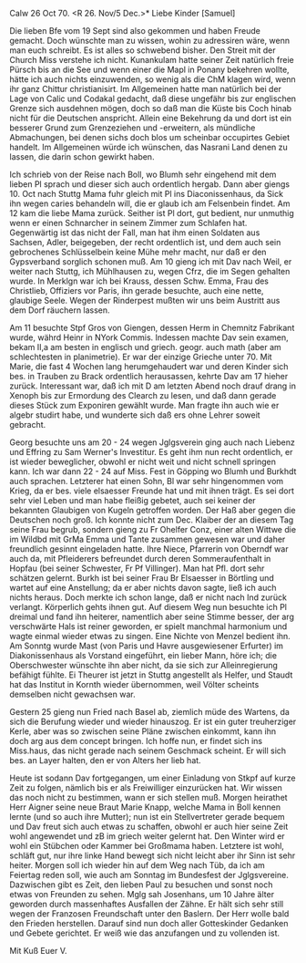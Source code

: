  Calw 26 Oct 70.
 <R 26. Nov/5 Dec.>*
Liebe Kinder [Samuel]

Die lieben Bfe vom 19 Sept sind also gekommen und haben Freude gemacht. Doch wünschte man zu wissen, wohin zu adressiren wäre, wenn man euch schreibt. Es ist alles so schwebend bisher. Den Streit mit der Church Miss verstehe ich nicht. Kunankulam hatte seiner Zeit natürlich freie Pürsch bis an die See und wenn einer die Mapl in Ponany bekehren wollte, hätte ich auch nichts einzuwenden, so wenig als die ChM klagen wird, wenn ihr ganz Chittur christianisirt. Im Allgemeinen hatte man natürlich bei der Lage von Calic und Codakal gedacht, daß diese ungefähr bis zur englischen Grenze sich ausdehnen mögen, doch so daß man die Küste bis Coch hinab nicht für die Deutschen anspricht. Allein eine Bekehrung da und dort ist ein besserer Grund zum Grenzeziehen und -erweitern, als mündliche Abmachungen, bei denen sichs doch blos um scheinbar occupirtes Gebiet handelt. Im Allgemeinen würde ich wünschen, das Nasrani Land denen zu lassen, die darin schon gewirkt haben.

Ich schrieb von der Reise nach Boll, wo Blumh sehr eingehend mit dem lieben Pl sprach und dieser sich auch ordentlich hergab. Dann aber giengs 10. Oct nach Stuttg Mama fuhr gleich mit Pl ins Diaconissenhaus, da Sick ihn wegen caries behandeln will, die er glaub ich am Felsenbein findet. Am 12 kam die liebe Mama zurück. Seither ist Pl dort, gut bedient, nur unmuthig wenn er einen Schnarcher in seinem Zimmer zum Schlafen hat. Gegenwärtig ist das nicht der Fall, man hat ihm einen Soldaten aus Sachsen, Adler, beigegeben, der recht ordentlich ist, und dem auch sein gebrochenes Schlüsselbein keine Mühe mehr macht, nur daß er den Gypsverband sorglich schonen muß. Am 10 gieng ich mit Dav nach Weil, er weiter nach Stuttg, ich Mühlhausen zu, wegen Cfrz, die im Segen gehalten wurde. In Merklgn war ich bei Krauss, dessen Schw. Emma, Frau des Christlieb, Offiziers vor Paris, ihn gerade besuchte, auch eine nette, glaubige Seele. Wegen der Rinderpest mußten wir uns beim Austritt aus dem Dorf räuchern lassen.

Am 11 besuchte Stpf Gros von Giengen, dessen Herm in Chemnitz Fabrikant wurde, währd Heinr in NYork Commis. Indessen machte Dav sein examen, bekam II,a am besten in englisch und griech. geogr. auch math (aber am schlechtesten in planimetrie). Er war der einzige Grieche unter 70. Mit Marie, die fast 4 Wochen lang herumgehaudert war und deren Kinder sich bes. in Trauben zu Brack ordentlich herausassen, kehrte Dav am 17 hieher zurück. Interessant war, daß ich mit D am letzten Abend noch drauf drang in Xenoph bis zur Ermordung des Clearch zu lesen, und daß dann gerade dieses Stück zum Exponiren gewählt wurde. Man fragte ihn auch wie er algebr studirt habe, und wunderte sich daß ers ohne Lehrer soweit gebracht.

Georg besuchte uns am 20 - 24 wegen Jglgsverein ging auch nach Liebenz und Effring zu Sam Werner's Investitur. Es geht ihm nun recht ordentlich, er ist wieder beweglicher, obwohl er nicht weit und nicht schnell springen kann. Ich war dann 22 - 24 auf Miss. Fest in Göpping wo Blumh und Burkhdt auch sprachen. Letzterer hat einen Sohn, Bl war sehr hingenommen vom Krieg, da er bes. viele elsaesser Freunde hat und mit ihnen trägt. Es sei dort sehr viel Leben und man habe fleißig gebetet, auch sei keiner der bekannten Glaubigen von Kugeln getroffen worden. Der Haß aber gegen die Deutschen noch groß. Ich konnte nicht zum Dec. Klaiber der an diesem Tag seine Frau begrub, sondern gieng zu Fr Ohelfer Conz, einer alten Wittwe die im Wildbd mit GrMa Emma und Tante zusammen gewesen war und daher freundlich gesinnt eingeladen hatte. Ihre Niece, Pfarrerin von Oberndf war auch da, mit Pfleiderers befreundet durch deren Sommeraufenthalt in Hopfau (bei seiner Schwester, Fr Pf Villinger). Man hat Pfl. dort sehr schätzen gelernt. Burkh ist bei seiner Frau Br Elsaesser in Börtling und wartet auf eine Anstellung; da er aber nichts davon sagte, ließ ich auch nichts heraus. Doch merkte ich schon lange, daß er nicht nach Ind zurück verlangt. Körperlich gehts ihnen gut. Auf diesem Weg nun besuchte ich Pl dreimal und fand ihn heiterer, namentlich aber seine Stimme besser, der arg verschwärte Hals ist reiner geworden, er spielt manchmal harmonium und wagte einmal wieder etwas zu singen. Eine Nichte von Menzel bedient ihn. Am Sonntg wurde Mast (von Paris und Havre ausgewiesener Erfurter) im Diakonissenhaus als Vorstand eingeführt, ein lieber Mann, höre ich; die Oberschwester wünschte ihn aber nicht, da sie sich zur Alleinregierung befähigt fühlte. Ei Theurer ist jetzt in Stuttg angestellt als Helfer, und Staudt hat das Institut in Kornth wieder übernommen, weil Völter scheints demselben nicht gewachsen war.

Gestern 25 gieng nun Fried nach Basel ab, ziemlich müde des Wartens, da sich die Berufung wieder und wieder hinauszog. Er ist ein guter treuherziger Kerle, aber was so zwischen seine Pläne zwischen einkommt, kann ihn doch arg aus dem concept bringen. Ich hoffe nun, er findet sich ins Miss.haus, das nicht gerade nach seinem Geschmack scheint. Er will sich bes. an Layer halten, den er von Alters her lieb hat.

Heute ist sodann Dav fortgegangen, um einer Einladung von Stkpf auf kurze Zeit zu folgen, nämlich bis er als Freiwilliger einzurücken hat. Wir wissen das noch nicht zu bestimmen, wann er sich stellen muß. Morgen heirathet Herr Aigner seine neue Braut Marie Knapp, welche Mama in Boll kennen lernte (und so auch ihre Mutter); nun ist ein Stellvertreter gerade bequem und Dav freut sich auch etwas zu schaffen, obwohl er auch hier seine Zeit wohl angewendet und zB im griech weiter gelernt hat. Den Winter wird er wohl ein Stübchen oder Kammer bei Großmama haben. Letztere ist wohl, schläft gut, nur ihre linke Hand bewegt sich nicht leicht aber ihr Sinn ist sehr heiter. Morgen soll ich wieder hin auf dem Weg nach Tüb, da ich am Feiertag reden soll, wie auch am Sonntag im Bundesfest der Jglgsvereine. Dazwischen gibt es Zeit, den lieben Paul zu besuchen und sonst noch etwas von Freunden zu sehen. Mglg sah Josenhans, um 10 Jahre älter geworden durch massenhaftes Ausfallen der Zähne. Er hält sich sehr still wegen der Franzosen Freundschaft unter den Baslern. Der Herr wolle bald den Frieden herstellen. Darauf sind nun doch aller Gotteskinder Gedanken und Gebete gerichtet. Er weiß wie das anzufangen und zu vollenden ist.

 Mit Kuß Euer V.
